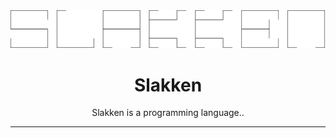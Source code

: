 <div align="center">
  <img src="docs/slakken.png" alt="Slakken" width="512"><!--
--><br>
  <h1>Slakken</h1>
  <p>Slakken is a programming language..</p>
  <hr>
</div>
